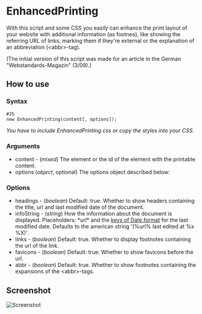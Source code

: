# EnhancedPrinting

With this script and some CSS you easily can enhance the print layout of your website with additional information (as footnes), like showing the referring URL of links, marking them if they're external or the explanation of an abbreviation (&lt;abbr&gt;-tag).

(The initial version of this script was made for an article in the German "Webstandards-Magazin" (3/09).)

## How to use

### Syntax

	#JS
	new EnhancedPrinting(content[, options]);

*You have to include EnhancedPrinting.css or copy the styles into your CSS.*

### Arguments

* content - (*mixed*) The element or the id of the element with the printable content.
* options (*object*, optional) The options object described below:

### Options

* headings - (*boolean*) Default: true. Whether to show headers containing the title, url and last modified date of the document.
* infoString - (*string*) How the information about the document is displayed. Placeholders: \*url\* and the [keys of Date.format](http://mootools.net/docs/more/Native/Date#Date:format) for the last modified date. Defaults to the american string '(%url% last edited at %x %X)'.
* links - (*boolean*) Default: true. Whether to display footnotes containing the url of the link.
* favicons - (*boolean*) Default: true: Whether to show favicons before the url.
* abbr - (*boolean*) Default: true. Whether to show footnotes containing the expansions of the &lt;abbr&gt;-tags.

## Screenshot

![Screenshot](http://xs.to/image-74D8_4B576FE2.jpg "Example output")